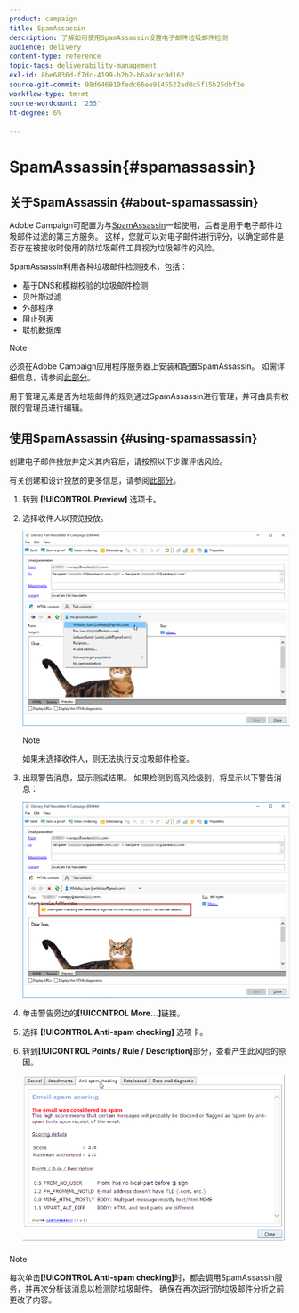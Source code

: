 ```yaml
---
product: campaign
title: SpamAssassin
description: 了解如何使用SpamAssassin设置电子邮件垃圾邮件检测
audience: delivery
content-type: reference
topic-tags: deliverability-management
exl-id: 8be6836d-f7dc-4199-b2b2-b6a9cac9d162
source-git-commit: 98d646919fedc66ee9145522ad0c5f15b25dbf2e
workflow-type: tm+mt
source-wordcount: '255'
ht-degree: 6%

---
```


# SpamAssassin{#spamassassin}

## 关于SpamAssassin {#about-spamassassin}

Adobe Campaign可配置为与[SpamAssassin](https://spamassassin.apache.org)一起使用，后者是用于电子邮件垃圾邮件过滤的第三方服务。 这样，您就可以对电子邮件进行评分，以确定邮件是否存在被接收时使用的防垃圾邮件工具视为垃圾邮件的风险。

SpamAssassin利用各种垃圾邮件检测技术，包括：

* 基于DNS和模糊校验的垃圾邮件检测
* 贝叶斯过滤
* 外部程序
* 阻止列表
* 联机数据库

>[!NOTE]
>
>必须在Adobe Campaign应用程序服务器上安装和配置SpamAssassin。 如需详细信息，请参阅[此部分](../../installation/using/configuring-spamassassin.md)。
>
>用于管理元素是否为垃圾邮件的规则通过SpamAssassin进行管理，并可由具有权限的管理员进行编辑。

## 使用SpamAssassin {#using-spamassassin}

创建电子邮件投放并定义其内容后，请按照以下步骤评估风险。

有关创建和设计投放的更多信息，请参阅[此部分](../../delivery/using/about-email-channel.md)。

1. 转到 **[!UICONTROL Preview]** 选项卡。
1. 选择收件人以预览投放。

   ![](assets/s_tn_del_preview_spamassassin_recipient.png)

   >[!NOTE]
   >
   >如果未选择收件人，则无法执行反垃圾邮件检查。

1. 出现警告消息，显示测试结果。 如果检测到高风险级别，将显示以下警告消息：

   ![](assets/s_tn_del_preview_spamassassin_ko.png)

1. 单击警告旁边的&#x200B;**[!UICONTROL More...]**&#x200B;链接。
1. 选择 **[!UICONTROL Anti-spam checking]** 选项卡。
1. 转到&#x200B;**[!UICONTROL Points / Rule / Description]**&#x200B;部分，查看产生此风险的原因。

   ![](assets/s_tn_del_msg_spamassassin_ko.png)

>[!NOTE]
>
>每次单击&#x200B;**[!UICONTROL Anti-spam checking]**&#x200B;时，都会调用SpamAssassin服务，并再次分析该消息以检测防垃圾邮件。 确保在再次运行防垃圾邮件分析之前更改了内容。
